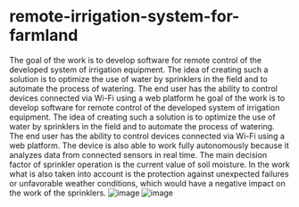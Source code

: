 # remote-irrigation-system-for-farmland

The goal of the work is to develop software for remote control of the developed system of  irrigation equipment. 
The idea of creating such a solution is to optimize the use of water by  sprinklers in the field and to automate the process of watering. 
The end user has the ability  to control devices connected via Wi-Fi using a web platform
he goal of the work is to develop software for remote control of the developed system of 
irrigation equipment. The idea of creating such a solution is to optimize the use of water by 
sprinklers in the field and to automate the process of watering. The end user has the ability 
to control devices connected via Wi-Fi using a web platform. The device is also able to 
work fully autonomously because it analyzes data from connected sensors in real time. The 
main decision factor of sprinkler operation is the current value of soil moisture. In the work 
what is also taken into account is the protection against unexpected failures or unfavorable 
weather conditions, which would have a negative impact on the work of the sprinklers.
![image](https://user-images.githubusercontent.com/65347753/196162565-ba746afc-e935-46b7-a1ef-221e7a4f36b3.png)
![image](https://user-images.githubusercontent.com/65347753/196162649-739a7d75-8d55-4c8c-a811-d74340baeb26.png)

